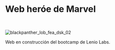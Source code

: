 # Web heróe de Marvel


<br>

![blackpanther_lob_fea_dsk_02](https://user-images.githubusercontent.com/48776168/117755741-27edd780-b1f3-11eb-980f-e2ed101ba987.jpg)

Web en construcción del bootcamp de Lenio Labs. 
